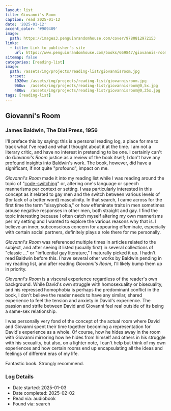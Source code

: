 ```yaml
---
layout: list
title: Giovanni's Room
caption: read 2025-01-12
date: '2025-01-12'
accent_color: '#909409'
image: 
  path: https://images3.penguinrandomhouse.com/cover/9780812972153
links:
  - title: Link to publisher's site
    url: https://www.penguinrandomhouse.com/books/669847/giovannis-room-by-james-baldwin-introduction-by-colm-toibin/ 
sitemap: false
categories: [reading-list]
image: 
  path: /assets/img/projects/reading-list/giovannisroom.jpg
  srcset: 
    1920w: /assets/img/projects/reading-list/giovannisroom.jpg
    960w:  /assets/img/projects/reading-list/giovannisroom@0,5x.jpg
    480w:  /assets/img/projects/reading-list/giovannisroom@0,25x.jpg
tags: [reading-list]
---
```


## Giovanni's Room

### James Baldwin, The Dial Press, 1956

I'll preface this by saying: this is a personal reading log, a place for me to track what I've read and what I thought about it at the time. I am not a literary critic, and have no interest in pretending to be one. I certainly can't do _Giovanni's Room_ justice as a review of the book itself; I don't have any profound insights into Baldwin's work. The book, however, did have a significant, if not quite "profound", impact on me.

_Giovanni's Room_ made it into my reading list while I was reading around the topic of "[code-switching](https://en.wikipedia.org/wiki/Code-switching)" or, altering one's language or speech mannerisms per context or setting. I was particularly interested in this concept as it related to gay men and the switch between various levels of (for lack of a better word) masculinity. In that search, I came across for the first time the term "sissyphobia," or how effeminate traits in men sometimes arouse negative responses in other men, both straight and gay. I find the topic interesting because I often catch myself altering my own mannerisms per my setting and I wanted to explore the various reasons why that is. I believe an inner, subconscious concern for appearing effeminate, especially with certain social partners, definitely plays a role there for me personally.

_Giovanni's Room_ was referenced multiple times in articles related to the subject, and after seeing it listed (usually first) in several collections of "classic ..." or "influential gay literature," I naturally picked it up. I hadn't read Baldwin before this. I have several other works by Baldwin pending in my reading list, and after reading _Giovanni's Room_, I'll likely bump them up in priority.

_Giovanni's Room_ is a visceral experience regardless of the reader's own background. While David's own struggle with homosexuality or bisexuality, and his repressed homophobia is perhaps the predominant conflict in the book, I don't believe the reader needs to have any similar, shared experience to feel the tension and anxiety in David's experience. The passion and strife between David and Giovanni feel real outside of its being a same-sex relationship.

I was personally very fond of the concept of the actual room where David and Giovanni spent their time together becoming a representation for David's experience as a whole. Of course, how he hides away in the room with Giovanni mirroring how he hides from himself and others in his struggle with his sexuality, but also, on a lighter note, I can't help but think of my own experiences and how certain rooms end up encapsulating all the ideas and feelings of different eras of my life.

Fantastic book. Strongly recommend.

### Log Details

- Date started: 2025-01-03
- Date completed: 2025-02-02
- Read via: audiobook
- Found via: search
